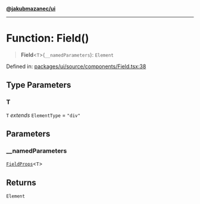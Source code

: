 [**@jakubmazanec/ui**](../README.md)

---

# Function: Field()

> **Field**\<`T`\>(`__namedParameters`): `Element`

Defined in:
[packages/ui/source/components/Field.tsx:38](https://github.com/jakubmazanec/tools/blob/a1a5edf56256b0aa4e209cc73bc7a07f5d7fc236/packages/ui/source/components/Field.tsx#L38)

## Type Parameters

### T

`T` _extends_ `ElementType` = `"div"`

## Parameters

### \_\_namedParameters

[`FieldProps`](../type-aliases/FieldProps.md)\<`T`\>

## Returns

`Element`
